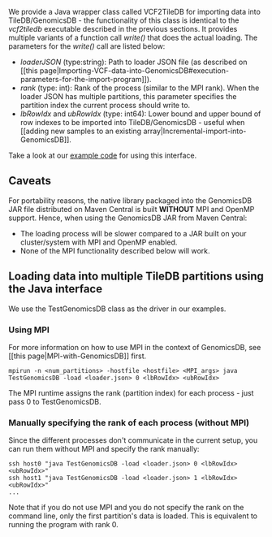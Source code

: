 We provide a Java wrapper class called VCF2TileDB for importing data into TileDB/GenomicsDB - the functionality of this class is identical to the _vcf2tiledb_ executable described in the previous sections. It provides multiple variants of a function call _write()_ that does the actual loading. The parameters for the _write()_ call are listed below:

* _loaderJSON_ (type:string): Path to loader JSON file (as described on [[this page|Importing-VCF-data-into-GenomicsDB#execution-parameters-for-the-import-program]]).
* _rank_ (type: int): Rank of the process (similar to the MPI rank). When the loader JSON has multiple partitions, this parameter specifies the partition index the current process should write to.
* _lbRowIdx_ and _ubRowIdx_ (type: int64): Lower bound and upper bound of row indexes to be imported into TileDB/GenomicsDB - useful when [[adding new samples to an existing array|Incremental-import-into-GenomicsDB]].

Take a look at our [example code](https://github.com/Intel-HLS/GenomicsDB/tree/java_load_api/example/java/test_genomicsdb_jar) for using this interface.

## Caveats
For portability reasons, the native library packaged into the GenomicsDB JAR file distributed on Maven Central is built **WITHOUT** MPI and OpenMP support. Hence, when using the GenomicsDB JAR from Maven Central:
* The loading process will be slower compared to a JAR built on your cluster/system with MPI and OpenMP enabled.
* None of the MPI functionality described below will work.

## Loading data into multiple TileDB partitions using the Java interface
We use the TestGenomicsDB class as the driver in our examples.
### Using MPI
For more information on how to use MPI in the context of GenomicsDB, see [[this page|MPI-with-GenomicsDB]] first.

    mpirun -n <num_partitions> -hostfile <hostfile> <MPI_args> java TestGenomicsDB -load <loader.json> 0 <lbRowIdx> <ubRowIdx>

The MPI runtime assigns the rank (partition index) for each process - just pass 0 to TestGenomicsDB.

### Manually specifying the rank of each process (without MPI)
Since the different processes don't communicate in the current setup, you can run them without MPI and specify the rank manually:

    ssh host0 "java TestGenomicsDB -load <loader.json> 0 <lbRowIdx> <ubRowIdx>"
    ssh host1 "java TestGenomicsDB -load <loader.json> 1 <lbRowIdx> <ubRowIdx>"
    ...

Note that if you do not use MPI and you do not specify the rank on the command line, only the first partition's data is loaded. This is equivalent to running the program with rank 0.